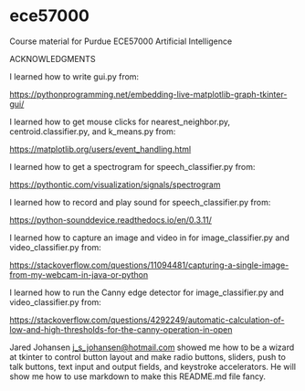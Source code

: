 # ece57000
Course material for Purdue ECE57000 Artificial Intelligence

ACKNOWLEDGMENTS

I learned how to write gui.py from:

  https://pythonprogramming.net/embedding-live-matplotlib-graph-tkinter-gui/

I learned how to get mouse clicks for nearest_neighbor.py,
centroid.classifier.py, and k_means.py from:

  https://matplotlib.org/users/event_handling.html

I learned how to get a spectrogram for speech_classifier.py from:

  https://pythontic.com/visualization/signals/spectrogram

I learned how to record and play sound for speech_classifier.py from:

  https://python-sounddevice.readthedocs.io/en/0.3.11/

I learned how to capture an image and video in for image_classifier.py and
video_classifier.py from:

  https://stackoverflow.com/questions/11094481/capturing-a-single-image-from-my-webcam-in-java-or-python

I learned how to run the Canny edge detector for image_classifier.py and
video_classifier.py from:

  https://stackoverflow.com/questions/4292249/automatic-calculation-of-low-and-high-thresholds-for-the-canny-operation-in-open

Jared Johansen j_s_johansen@hotmail.com showed me how to be a wizard at tkinter
to control button layout and make radio buttons, sliders, push to talk buttons,
text input and output fields, and keystroke accelerators. He will show me how
to use markdown to make this README.md file fancy.
